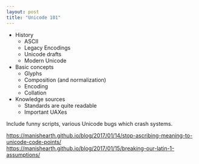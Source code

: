 ```yaml
---
layout: post
title: "Unicode 101"
---
```


- History
  * ASCII
  * Legacy Encodings
  * Unicode drafts
  * Modern Unicode
- Basic concepts
  * Glyphs
  * Composition (and normalization)
  * Encoding
  * Collation
- Knowledge sources
  * Standards are quite readable
  * Important UAXes

Include funny scripts, various Unicode bugs which crash systems.

https://manishearth.github.io/blog/2017/01/14/stop-ascribing-meaning-to-unicode-code-points/
https://manishearth.github.io/blog/2017/01/15/breaking-our-latin-1-assumptions/
